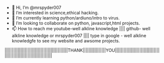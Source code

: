 - 👋 Hi, I’m @mrspyder007
- 👀 I’m interested in science,ethical hacking.
- 🌱 I’m currently learning python/ardiuno/intro to virus.
- 💞️ I’m looking to collaborate on python, javascript,html projects.
- 📫 How to reach me youtube-well alkline knowledge      ||||  github- well alkline knowledge or mrspyder007       |||| type in google - well alkline knowledgfe to see my website and awsome projects.


||||||||||||||||||||||||||||||||||||||||||||THANK||||||||||||||||YOU||||||||||||||||||||||||||||||||||||||||||||||||||||||||||||||||

<!---
mrspyder007/mrspyder007 is a ✨ special ✨ repository because its `README.md` (this file) appears on your GitHub profile.
You can click the Preview link to take a look at your changes.
--->
